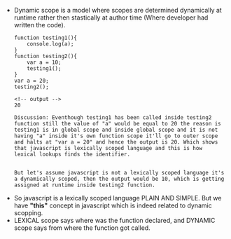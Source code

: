 - Dynamic scope is a model where scopes are determined dynamically at runtime rather then stastically at author time (Where developer had written the code).
    ```
    function testing1(){
        console.log(a);
    }
    function testing2(){
        var a = 10;
        testing1();
    }
    var a = 20;
    testing2();

    <!-- output -->
    20

    Discussion: Eventhough testing1 has been called inside testing2 function still the value of "a" would be equal to 20 the reason is testing1 is in global scope and inside global scope and it is not having "a" inside it's own function scope it'll go to outer scope and halts at "var a = 20" and hence the output is 20. Which shows that javascript is lexically scoped language and this is how lexical lookups finds the identifier.


    But let's assume javascript is not a lexically scoped language it's a dynamically scoped, then the output would be 10, which is getting assigned at runtime inside testing2 function.
    ```
- So javascript is a lexically scoped language PLAIN AND SIMPLE. But we have **"this"** concept in javascript which is indeed related to dynamic scopping. 
- LEXICAL scope says where was the function declared, and DYNAMIC scope says from where the function got called.